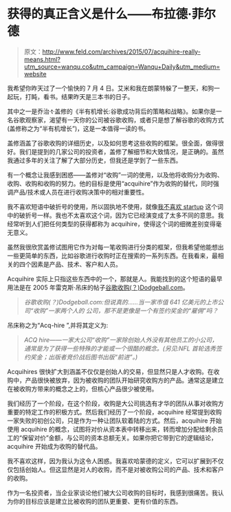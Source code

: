 # 获得的真正含义是什么——布拉德·菲尔德

> 原文：<http://www.feld.com/archives/2015/07/acquihire-really-means.html?utm_source=wanqu.co&utm_campaign=Wanqu+Daily&utm_medium=website>

我希望你昨天过了一个愉快的 7 月 4 日。艾米和我在朗蒙特躲了一整天，和狗一起玩，打盹，看书。结果昨天是三本书的日子。

其中之一是乔治·t·盖修的《半有机增长:谷歌成功背后的策略和战略》。如果你是一名谷歌观察家，渴望有一天你的公司被谷歌收购，或者只是想了解谷歌的收购方式(盖修称之为“半有机增长”)，这是一本值得一读的书。

盖修涵盖了谷歌收购的详细历史，以及如何思考这些收购的框架。很全面，做得很好。我们是提到的几家公司的投资者，盖修了解细节和大致情况，是正确的。虽然我通过多年的关注了解了大部分历史，但我还是学到了一些东西。

有一个概念让我感到困惑——盖修对“收购”一词的使用，以及他将收购分为收购、收购、收购和收购的努力。他的目标是使用“acquihire”作为收购的替代，同时强调产品/技术或人员在进行收购决策中的相对重要性。

我不喜欢短语中破折号的使用，所以固执地不使用，就像[我不喜欢 startup](https://feld.com/archives/2012/12/its-startup-not-start-up-or-start-up.html) 这个词中的破折号一样。我也不太喜欢这个词，因为它已经演变成了太多不同的意思。我经常听到人们把任何类型的获得都称为 acquihire，使得这个词的细微差别变得毫无意义。

虽然我很欣赏盖修试图用它作为对每一笔收购进行分类的框架，但我希望他能想出一些更简单的东西，比如谷歌进行收购时正在搜索的一系列东西。在我看来，最相关的四个因素是产品、技术、客户和人员。

Acquihire 实际上只指这些东西中的一个，那就是人。我能找到的这个短语的最早用法是在 2005 年雷克斯·吊床的帖子[谷歌收购(？)Dodgeball.com](https://www.rexblog.com/2005/05/11/14055)。

> *谷歌收购(？)Dodgeball.com:但说真的……当一家市值 641 亿美元的上市公司“收购”一家两个人的* *公司，那不是更像是一个有签约奖金的“雇佣”吗？*

吊床称之为“Acq-hire ”,并将其定义为:

> *ACQ hire——一家大公司“收购”一家除创始人外没有其他员工的小公司，通常是为了获得一些特殊的才能或一个很酷的概念。(另见:NFL 首轮选秀签约奖金；出版者竞价战后图书出版“前进”。)*

Acquihires 很快扩大到涵盖不仅仅是创始人的交易，但显然只是人才收购。在收购中，产品很快被放弃，因为被收购的团队开始研究收购方的产品。通常这是建立在被收购方带来的概念之上的，但核心产品很少被使用。

我们经历了一个阶段，在这个阶段，收购是大公司挑选有才华的团队从事对收购方重要的特定工作的积极方式。然后我们经历了一个阶段，acquihire 经常提到收购一家失败的初创公司，只是作为一种让团队软着陆的方式。然后，acquihire 开始使用 acquihire 的概念，试图将对价从资本表中转移出来，转而增加分配给剩余员工的“保留对价”金额，与公司的资本总额无关。如果你把它带到它的逻辑结论，acquihire 开始成为收购的替代品。

我不喜欢这样，因为我认为这令人困惑。我喜欢哈蒙德的定义，它可以扩展到不仅仅包括创始人。但这显然是对人的收购，而不是对被收购公司的产品、技术和客户的收购。

作为一名投资者，当企业家谈论他们被大公司收购的目标时，我感到很痛苦。我认为你的目标应该是建立比被收购的团队更重要、更有价值的东西。